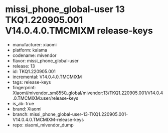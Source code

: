 # missi_phone_global-user 13 TKQ1.220905.001 V14.0.4.0.TMCMIXM release-keys
- manufacturer: xiaomi
- platform: kalama
- codename: mivendor
- flavor: missi_phone_global-user
- release: 13
- id: TKQ1.220905.001
- incremental: V14.0.4.0.TMCMIXM
- tags: release-keys
- fingerprint: Xiaomi/mivendor_sm8550_global/mivendor:13/TKQ1.220905.001/V14.0.4.0.TMCMIXM:user/release-keys
- is_ab: true
- brand: Xiaomi
- branch: missi_phone_global-user-13-TKQ1.220905.001-V14.0.4.0.TMCMIXM-release-keys
- repo: xiaomi_mivendor_dump
